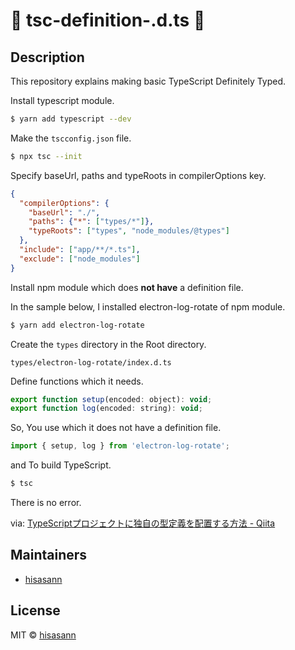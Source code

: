 # :lipstick: tsc-definition-.d.ts :lipstick:

## Description

This repository explains making basic TypeScript Definitely Typed.

Install typescript module.

```bash
$ yarn add typescript --dev
```

Make the `tscconfig.json` file.

```bash
$ npx tsc --init
```

Specify baseUrl, paths and typeRoots in compilerOptions key.

```json
{
  "compilerOptions": {
    "baseUrl": "./",
    "paths": {"*": ["types/*"]},
    "typeRoots": ["types", "node_modules/@types"]
  },
  "include": ["app/**/*.ts"],
  "exclude": ["node_modules"]
}
```

Install npm module which does **not have** a definition file.

In the sample below, I installed electron-log-rotate of npm module.

```bash
$ yarn add electron-log-rotate
```

Create the `types` directory in the Root directory.

`types/electron-log-rotate/index.d.ts`

Define functions which it needs.

```javascript
export function setup(encoded: object): void;
export function log(encoded: string): void;
```

So, You use which it does not have a definition file.

```javascript
import { setup, log } from 'electron-log-rotate';
```

and To build TypeScript.

```bash
$ tsc
```

There is no error.

via: [TypeScriptプロジェクトに独自の型定義を配置する方法 - Qiita](https://qiita.com/mtgto/items/e30d1529ca298e49557e)

## Maintainers

 - [hisasann](https://github.com/hisasann)

## License

 MIT © [hisasann](https://github.com/hisasann)
